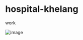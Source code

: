 # hospital-khelang
work



![image](https://user-images.githubusercontent.com/82936792/117633269-16cba900-b1a8-11eb-90f3-875ea97a66f9.png)
